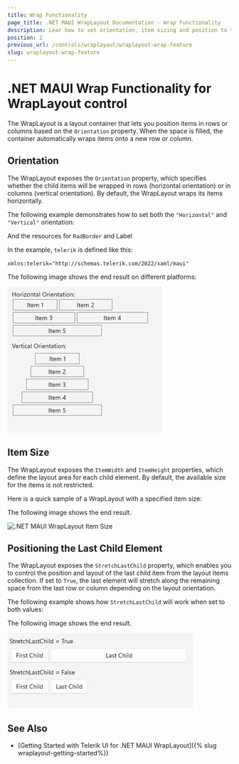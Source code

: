 ```yaml
---
title: Wrap Functionality
page_title: .NET MAUI WrapLayout Documentation - Wrap Functionality
description: Lear how to set orientation, item sizing and position to the items in the Telerik .NET MAUI WrapLayout control. 
position: 2
previous_url: /controls/wraplayout/wraplayout-wrap-feature
slug: wraplayout-wrap-feature
---
```


# .NET MAUI Wrap Functionality for WrapLayout control

The WrapLayout is a layout container that lets you position items in rows or columns based on the `Orientation` property. When the space is filled, the container automatically wraps items onto a new row or column.

## Orientation

The WrapLayout exposes the `Orientation` property, which specifies whether the child items will be wrapped in rows (horizontal orientation) or in columns (vertical orientation). By default, the WrapLayout wraps its items horizontally.

The following example demonstrates how to set both the `"Horizontal"` and `"Vertical"` orientation:

<snippet id='wraplayout-orientation' />

And the resources for `RadBorder` and Label

<snippet id='wraplayout-orientation-resources' />

In the example, `telerik` is defined like this:

```XAML
xmlns:telerik="http://schemas.telerik.com/2022/xaml/maui" 
```

The following image shows the end result on different platforms:

![.NET MAUI WrapLayout Orientation](images/wraplayout_orientation.png)

## Item Size

The WrapLayout exposes the `ItemWidth` and `ItemHeight` properties, which define the layout area for each child element. By default, the available size for the items is not restricted.

Here is a quick sample of a WrapLayout with a specified item size:

<snippet id='wraplayout-item-size' />

The following image shows the end result.

![.NET MAUI WrapLayout Item Size](images/wraplayout_itemsize.png)

## Positioning the Last Child Element

The WrapLayout exposes the `StretchLastChild` property, which enables you to control the position and layout of the last child item from the layout items collection. If set to `True`, the last element will stretch along the remaining space from the last row or column depending on the layout orientation.

The following example shows how `StretchLastChild` will work when set to both values:

<snippet id='wraplayout-position-lastelement' />

The following image shows the end result.

![.NET MAUI WrapLayout Positioning](images/wraplayout_positionlast.png)

## See Also

- [Getting Started with Telerik UI for .NET MAUI WrapLayout]({% slug wraplayout-getting-started%})
